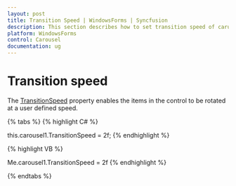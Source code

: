 ```yaml
---
layout: post
title: Transition Speed | WindowsForms | Syncfusion
description: This section describes how to set transition speed of carusel control. 
platform: WindowsForms
control: Carousel
documentation: ug
---
```


# Transition speed

The [TransitionSpeed](https://help.syncfusion.com/cr/windowsforms/Syncfusion.Windows.Forms.Tools.Carousel.html#Syncfusion_Windows_Forms_Tools_Carousel_TransitionSpeed) property enables the items in the control to be rotated at a user defined speed.

{% tabs %}
{% highlight C# %}


this.carousel1.TransitionSpeed = 2f;
{% endhighlight %}

{% highlight VB %}


Me.carousel1.TransitionSpeed = 2f
{% endhighlight %}

{% endtabs %}
